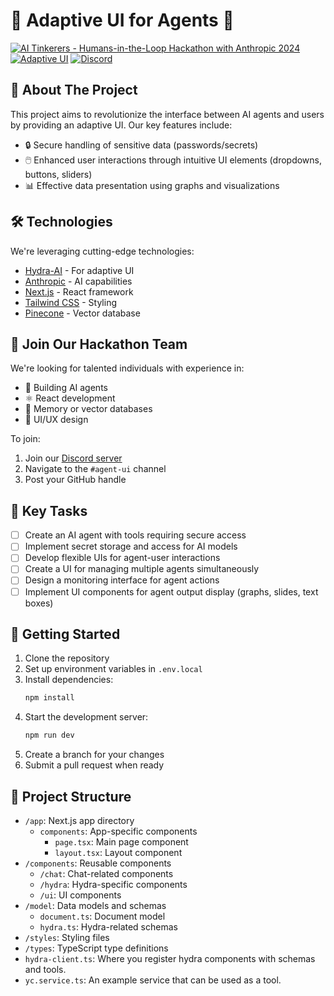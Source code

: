 # 🧠 Adaptive UI for Agents 🤖

[![AI Tinkerers - Humans-in-the-Loop Hackathon with Anthropic 2024](https://img.shields.io/badge/AI%20Tinkerers-Humans--in--the--Loop%20Hackathon%202024-blueviolet?style=for-the-badge&logo=data:image/svg+xml;base64,PHN2ZyB4bWxucz0iaHR0cDovL3d3dy53My5vcmcvMjAwMC9zdmciIHZpZXdCb3g9IjAgMCAyNCAyNCI+PHBhdGggZmlsbD0id2hpdGUiIGQ9Ik0xMiAyQzYuNDggMiAyIDYuNDggMiAxMnM0LjQ4IDEwIDEwIDEwIDEwLTQuNDggMTAtMTBTMTcuNTIgMiAxMiAyek0xMCAyMHYtNmg0djZoLTR6bTQtOGgtNFY0aDR2OHoiLz48L3N2Zz4=)](https://seattle.aitinkerers.org/p/ai-tinkerers-humans-in-the-loop-hackathon-with-anthropic)
[![Adaptive UI](https://img.shields.io/badge/Adaptive%20UI-for%20Agents-ff69b4?style=for-the-badge&logo=react)](https://github.com/michaelmagan/agent-ui)
[![Discord](https://img.shields.io/discord/1251581895414911016?color=7289da&label=discord&style=for-the-badge&logo=discord)](https://discord.gg/dJNvPEHth6)

## 🚀 About The Project

This project aims to revolutionize the interface between AI agents and users by providing an adaptive UI. Our key features include:

- 🔒 Secure handling of sensitive data (passwords/secrets)
- 🖱️ Enhanced user interactions through intuitive UI elements (dropdowns, buttons, sliders)
- 📊 Effective data presentation using graphs and visualizations

## 🛠️ Technologies

We're leveraging cutting-edge technologies:

- [Hydra-AI](https://github.com/michaelmagan/hydraai) - For adaptive UI
- [Anthropic](https://www.anthropic.com/) - AI capabilities
- [Next.js](https://nextjs.org/) - React framework
- [Tailwind CSS](https://tailwindcss.com/) - Styling
- [Pinecone](https://www.pinecone.io/) - Vector database

## 🤝 Join Our Hackathon Team

We're looking for talented individuals with experience in:

- 🤖 Building AI agents
- ⚛️ React development
- 🧠 Memory or vector databases
- 🎨 UI/UX design

To join:

1. Join our [Discord server](https://discord.gg/dJNvPEHth6)
2. Navigate to the `#agent-ui` channel
3. Post your GitHub handle

## 🔑 Key Tasks

- [ ] Create an AI agent with tools requiring secure access
- [ ] Implement secret storage and access for AI models
- [ ] Develop flexible UIs for agent-user interactions
- [ ] Create a UI for managing multiple agents simultaneously
- [ ] Design a monitoring interface for agent actions
- [ ] Implement UI components for agent output display (graphs, slides, text boxes)

## 🚀 Getting Started

1. Clone the repository
2. Set up environment variables in `.env.local`
3. Install dependencies:
   ```bash
   npm install
   ```
4. Start the development server:
   ```bash
   npm run dev
   ```
5. Create a branch for your changes
6. Submit a pull request when ready

## 📁 Project Structure

- `/app`: Next.js app directory
  - `components`: App-specific components
    - `page.tsx`: Main page component
    - `layout.tsx`: Layout component
- `/components`: Reusable components
  - `/chat`: Chat-related components
  - `/hydra`: Hydra-specific components
  - `/ui`: UI components
- `/model`: Data models and schemas
  - `document.ts`: Document model
  - `hydra.ts`: Hydra-related schemas
- `/styles`: Styling files
- `/types`: TypeScript type definitions
- `hydra-client.ts`: Where you register hydra components with schemas and tools.
- `yc.service.ts`: An example service that can be used as a tool.
